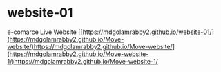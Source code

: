 # website-01
e-comarce
Live Website
[[https://mdgolamrabby2.github.io/website-01/](https://mdgolamrabby2.github.io/Move-website/)https://mdgolamrabby2.github.io/Move-website/](https://mdgolamrabby2.github.io/Move-website-1/)https://mdgolamrabby2.github.io/Move-website-1/
